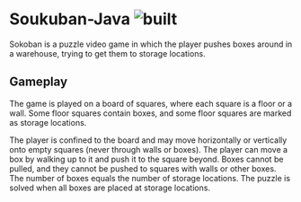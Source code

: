 # Soukuban-Java ![built](https://img.shields.io/badge/build-completed-green)
Sokoban is a puzzle video game in which the player pushes boxes around in a warehouse, trying to get them to storage locations.

## Gameplay
The game is played on a board of squares, where each square is a floor or a wall. Some floor squares contain boxes, and some floor squares are marked as storage locations.

The player is confined to the board and may move horizontally or vertically onto empty squares (never through walls or boxes). The player can move a box by walking up to it and push it to the square beyond. Boxes cannot be pulled, and they cannot be pushed to squares with walls or other boxes. The number of boxes equals the number of storage locations. The puzzle is solved when all boxes are placed at storage locations.

